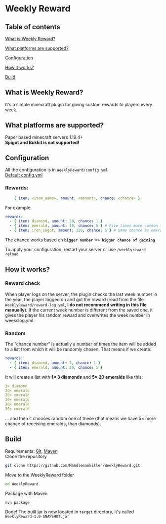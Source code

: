 # **Weekly Reward**

## **Table of contents**

[What is Weekly Reward?](#what-is-weekly-reward)

[What platforms are supported?](#what-platforms-are-supported)

[Configuration](#configuration)

[How it works?](#how-it-works)

[Build](#Build)

## **What is Weekly Reward?**

It's a simple minecraft plugin for giving custom rewards to players every week.

## **What platforms are supported?**

Paper based minecraft servers 1.19.4+<br>
**Spigot and Bukkit is not supported!**

## **Configuration**

All the configuration is in `WeeklyReward/config.yml`<br>
[Default config.yml](https://github.com/Mandlemankiller/WeeklyReward/blob/master/src/main/resources/config.yml)

### Rewards:

```yml
    { item: <item_name>, amount: <amount>, chance: <chance> }
```
For example:

```yml
rewards:
  - { item: diamond, amount: 20, chance: 1 }
  - { item: emerald, amount: 10, chance: 5 } # Five times more common than diamonds
  - { item: iron_ingot, amount: 128, chance: 5 } # Same chance as emeralds
```

The chance works based on **`bigger number => bigger chance of gaining`**

To apply your configuration, restart your server or use ```/weeklyreward reload```

## **How it works?**

### Reward check

When player logs on the server, the plugin checks the last week number in the year, the player logged on and got the
reward (read from the file `WeeklyReward/reward-log.yml`, **I do not recommend writing in this file manually**). If the
current week number is different from the saved one, it gives the player his random reward and overwrites the week
number in weekslog.yml.

### Random

The "chance number" is actually a number of times the item will be added to a list from which it will be randomly
chosen. That means if we create:

````yml
rewards:
  - { item: diamond, amount: 3, chance: 1 }
  - { item: emerald, amount: 20, chance: 5 }
````

It will create a list with **1× 3 diamonds** and **5× 20 emeralds** like this:

````yml
3× diamond
20× emerald
20× emerald
20× emerald
20× emerald
20× emerald
````

... and then it chooses random one of these (that means we have 5× more chance of receiving emeralds, than diamonds).

## Build
Requirements: [Git](https://git-scm.com/), [Maven](https://maven.apache.org/)<br>
Clone the repository
```bash
git clone https://github.com/Mandlemankiller/WeeklyReward.git
```
Move to the WeeklyReward folder
```bash
cd WeeklyReward
```
Package with Maven
```bash
mvn package
```
Done! The built jar is now located in ```target``` directory, it's called ```WeeklyReward-1.0-SNAPSHOT.jar```